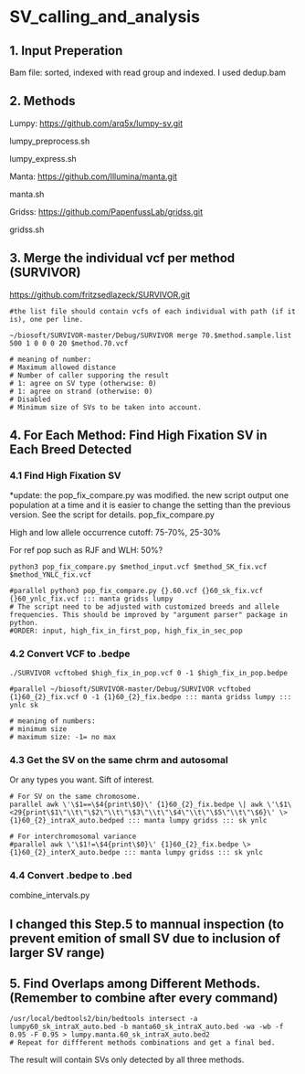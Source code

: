 # SV_calling_and_analysis

## 1. Input Preperation

Bam file: sorted, indexed with read group and indexed. I used dedup.bam

## 2. Methods

Lumpy: https://github.com/arq5x/lumpy-sv.git

lumpy_preprocess.sh 

lumpy_express.sh

Manta: https://github.com/Illumina/manta.git

manta.sh

Gridss: https://github.com/PapenfussLab/gridss.git

gridss.sh

## 3. Merge the individual vcf per method (SURVIVOR)
 
https://github.com/fritzsedlazeck/SURVIVOR.git

    #the list file should contain vcfs of each individual with path (if it is), one per line. 

    ~/biosoft/SURVIVOR-master/Debug/SURVIVOR merge 70.$method.sample.list 500 1 0 0 0 20 $method.70.vcf
    
    # meaning of number: 
    # Maximum allowed distance
    # Number of caller supporing the result
    # 1: agree on SV type (otherwise: 0)
    # 1: agree on strand (otherwise: 0)
    # Disabled
    # Minimum size of SVs to be taken into account.

## 4. For Each Method: Find High Fixation SV in Each Breed Detected
### 4.1 Find High Fixation SV

*update: the pop_fix_compare.py was modified. the new script output one population at a time and it is easier to change the setting than the previous version. See the script for details. 
pop_fix_compare.py


High and low allele occurrence cutoff: 75-70%, 25-30%


For ref pop such as RJF and WLH: 50%?

	python3 pop_fix_compare.py $method_input.vcf $method_SK_fix.vcf $method_YNLC_fix.vcf
	
	#parallel python3 pop_fix_compare.py {}.60.vcf {}60_sk_fix.vcf {}60_ynlc_fix.vcf ::: manta gridss lumpy
	# The script need to be adjusted with customized breeds and allele frequencies. This should be improved by "argument parser" package in python. 
	#ORDER: input, high_fix_in_first_pop, high_fix_in_sec_pop

### 4.2 Convert VCF to .bedpe
	
	./SURVIVOR vcftobed $high_fix_in_pop.vcf 0 -1 $high_fix_in_pop.bedpe
	
	#parallel ~/biosoft/SURVIVOR-master/Debug/SURVIVOR vcftobed {1}60_{2}_fix.vcf 0 -1 {1}60_{2}_fix.bedpe ::: manta gridss lumpy ::: ynlc sk
	
	# meaning of numbers:
	# minimum size
	# maximum size: -1= no max
		
### 4.3 Get the SV on the same chrm and autosomal
Or any types you want. Sift of interest. 
		
	# For SV on the same chromosome.
	parallel awk \'\$1==\$4{print\$0}\' {1}60_{2}_fix.bedpe \| awk \'\$1\<29{print\$1\"\\t\"\$2\"\\t\"\$3\"\\t\"\$4\"\\t\"\$5\"\\t\"\$6}\' \> {1}60_{2}_intraX_auto.bedped ::: manta lumpy gridss ::: sk ynlc
		
	# For interchromosomal variance
	#parallel awk \'\$1!=\$4{print\$0}\' {1}60_{2}_fix.bedpe \> {1}60_{2}_interX_auto.bedpe ::: manta lumpy gridss ::: sk ynlc


### 4.4 Convert .bedpe to .bed
combine_intervals.py

## I changed this Step.5 to mannual inspection (to prevent emition of small SV due to inclusion of larger SV range)
## 5. Find Overlaps among Different Methods. (Remember to combine after every command)
	/usr/local/bedtools2/bin/bedtools intersect -a lumpy60_sk_intraX_auto.bed -b manta60_sk_intraX_auto.bed -wa -wb -f 0.95 -F 0.95 > lumpy.manta.60_sk_intraX_auto.bed2
	# Repeat for diffferent methods combinations and get a final bed. 
The result will contain SVs only detected by all three methods.

